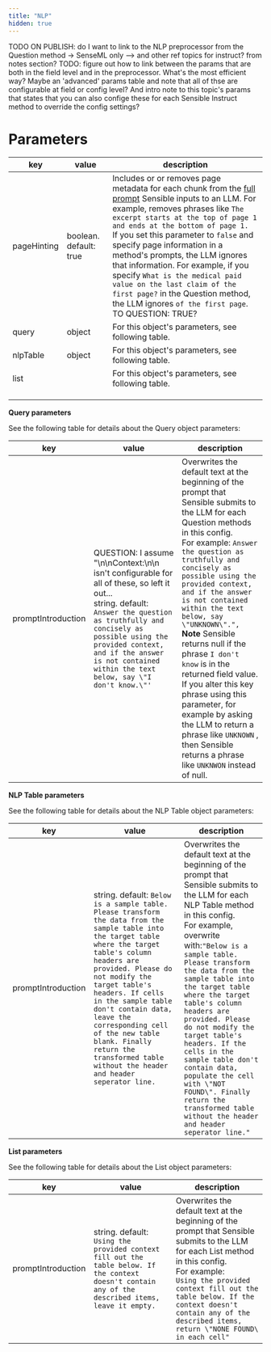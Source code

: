 ```yaml
---
title: "NLP"
hidden: true
---
```


TODO ON PUBLISH: do I want to link to the NLP preprocessor from the Question method -> SenseML only --> and other ref topics for instruct? from notes section? TODO: figure out how to link between the params that are both in the field level and in the preprocessor. What's the most efficient way? Maybe an 'advanced' params table and note that all of thse are configurable at field or config level? And intro note to this topic's params that states that you can also confige these for each Sensible Instruct method to override the config settings?

Parameters
====

| key         | value                  | description                                                  |
| ----------- | ---------------------- | ------------------------------------------------------------ |
| pageHinting | boolean. default: true | Includes or or removes page metadata for each chunk from the [full prompt](doc:prompt) Sensible inputs to an LLM.  For example, removes phrases like ``The excerpt starts at the top of page 1 and ends at the bottom of page 1.`` <br/>If you set this parameter to `false` and specify page information in a method's prompts, the LLM ignores that information. For example, if you specify `What is the medical paid value on the last claim of the first page?`  in the Question method, the LLM ignores `of the first page`.<br/>TO QUESTION: TRUE? |
| query       | object                 | For this object's parameters, see following table.           |
| nlpTable    | object                 | For this object's parameters, see following table.           |
| list        |                        | For this object's parameters, see following table.           |
|             |                        |                                                              |
|             |                        |                                                              |
|             |                        |                                                              |

**Query parameters**

See the following table for details about the Query object parameters:

| key                | value                                                        | description                                                  |
| ------------------ | ------------------------------------------------------------ | ------------------------------------------------------------ |
| promptIntroduction | QUESTION: I assume "\n\nContext:\n\n isn't configurable for all of these, so left it out...<br/>string. default: `Answer the question as truthfully and concisely as possible using the provided context, and if the answer is not contained within the text below, say \"I don't know.\"'` | Overwrites the default text at the beginning of the prompt that Sensible submits to the LLM for each Question methods in this config.<br/> For example:  `Answer the question as truthfully and concisely as possible using the provided context, and if the answer is not contained within the text below, say \"UNKNOWN\".",`<br/>**Note** Sensible returns null if the phrase `I don't know` is in the returned field value. If you alter this key phrase using this parameter, for example by asking the LLM to return a phrase like `UNKNOWN` , then Sensible returns a phrase like `UNKNWON` instead of null. |

**NLP Table parameters**

See the following table for details about the NLP Table object parameters:

| key                | value                                                        | description                                                  |
| ------------------ | ------------------------------------------------------------ | ------------------------------------------------------------ |
| promptIntroduction | string. default: `Below is a sample table. Please transform the data from the sample table into the target table where the target table's column headers are provided. Please do not modify the target table's headers. If cells in the sample table don't contain data, leave the corresponding cell of the new table blank. Finally return the transformed table without the header and header seperator line.` | Overwrites the default text at the beginning of the prompt that Sensible submits to the LLM for each NLP Table method in this config. <br/> For example, overwrite with:`"Below is a sample table. Please transform the data from the sample table into the target table where the target table's column headers are provided. Please do not modify the target table's headers. If the cells in the sample table don't contain data, populate the cell with \"NOT FOUND\". Finally return the transformed table without the header and header seperator line."` |

**List parameters**

See the following table for details about the List object parameters:

| key                | value                                                        | description                                                  |
| ------------------ | ------------------------------------------------------------ | ------------------------------------------------------------ |
| promptIntroduction | string. default: `Using the provided context fill out the table below. If the context doesn't contain any of the described items, leave it empty.` | Overwrites the default text at the beginning of the prompt that Sensible submits to the LLM for each List method in this config.<br/>For example:<br/>`Using the provided context fill out the table below. If the context doesn't contain any of the described items, return \"NONE FOUND\ in each cell"` |
